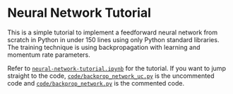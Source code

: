 # Neural Network Tutorial

This is a simple tutorial to implement a feedforward neural network from scratch in Python in under 150 lines using only Python standard libraries. The training technique is using backpropagation with learning and momentum rate parameters.

Refer to <a href="https://github.com/stratzilla/tutorials/blob/master/neural-network/neural-network-tutorial.ipynb">`neural-network-tutorial.ipynb`</a> for the tutorial. If you want to jump straight to the code, <a href="https://github.com/stratzilla/tutorials/blob/master/neural-network/code/backprop_network_uc.py">`code/backprop_network_uc.py`</a> is the uncommented code and <a href="https://github.com/stratzilla/tutorials/blob/master/neural-network/backprop_network.py">`code/backprop_network.py`</a> is the commented code.
